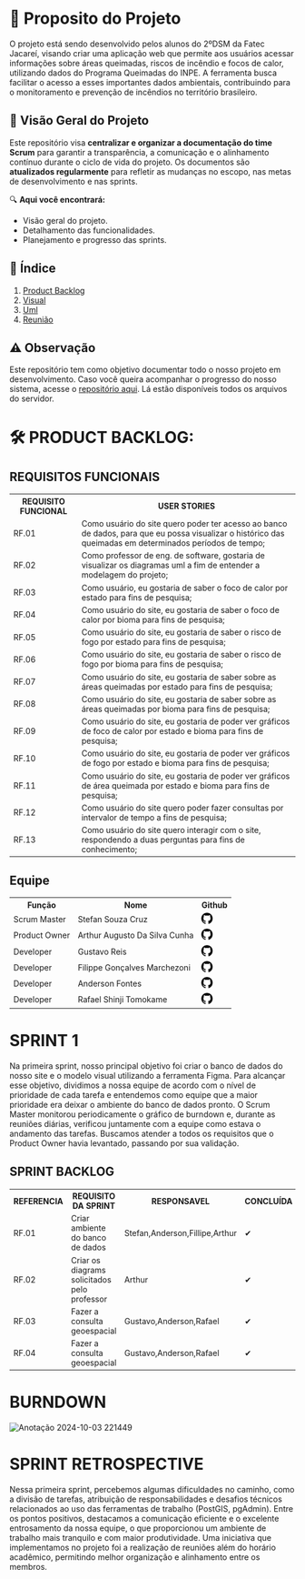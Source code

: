 # 🚀 Proposito do Projeto

O projeto está sendo desenvolvido pelos alunos do 2ºDSM da Fatec Jacareí, visando criar uma aplicação web que permite aos usuários acessar informações sobre áreas queimadas, riscos de incêndio e focos de calor, utilizando dados do Programa Queimadas do INPE. A ferramenta busca facilitar o acesso a esses importantes dados ambientais, contribuindo para o monitoramento e prevenção de incêndios no território brasileiro.

## 🌟 Visão Geral do Projeto
 
Este repositório visa **centralizar e organizar a documentação do time Scrum** para garantir a transparência, a comunicação e o alinhamento contínuo durante o ciclo de vida do projeto. Os documentos são **atualizados regularmente** para refletir as mudanças no escopo, nas metas de desenvolvimento e nas sprints.
 
 
🔍 **Aqui você encontrará:**
- Visão geral do projeto.
- Detalhamento das funcionalidades.
- Planejamento e progresso das sprints.
 
## 📂 Índice
 
1. [Product Backlog](Backlog/BackLog%20-%20V2.docx)
2. [Visual](Visual/)
3. [Uml](Uml/)
4. [Reunião](Reunião/)

## ⚠ Observação 

Este repositório tem como objetivo documentar todo o nosso projeto em desenvolvimento. Caso você queira acompanhar o progresso do nosso sistema, acesse o [repositório aqui](https://github.com/CodeGators/CodeGators---Front-Server). Lá estão disponíveis todos os arquivos do servidor.
 
 
 # 🛠 PRODUCT BACKLOG: 

<h2>REQUISITOS FUNCIONAIS</h2>
<table>
    <tr>
        <th>REQUISITO FUNCIONAL</th>
        <th>USER STORIES</th> 
    </tr>
    <tr>
        <td>RF.01</td>
        <td>Como usuário do site quero poder ter acesso ao banco de dados, para que eu possa visualizar o histórico das queimadas em determinados períodos de tempo;</td>
    </tr>
    <tr>
        <td>RF.02</td>
        <td>Como professor de eng. de software, gostaria de visualizar os diagramas uml a fim de entender a modelagem do projeto;</td>
    </tr>
    <tr>
        <td>RF.03</td>
        <td>Como usuário, eu gostaria de saber o foco de calor por estado para fins de pesquisa;</td>
    </tr>
    <tr>
        <td>RF.04</td>
        <td>Como usuário do site, eu gostaria de saber o foco de calor por bioma para fins de pesquisa;</td>
    </tr>
    <tr>
        <td>RF.05</td>
        <td>Como usuário do site, eu gostaria de saber o risco de fogo por estado para fins de pesquisa;</td>
    </tr>
    <tr>
        <td>RF.06</td>
        <td>Como usuário do site, eu gostaria de saber o risco de fogo por bioma para fins de pesquisa;</td>
    </tr>
    <tr>
        <td>RF.07</td>
        <td>Como usuário do site, eu gostaria de saber sobre as áreas queimadas por estado para fins de pesquisa;</td>
    </tr>
    <tr>
        <td>RF.08</td>
        <td> Como usuário do site, eu gostaria de saber sobre as áreas queimadas por bioma para fins de pesquisa;</td>
    </tr>
    <tr>
        <td>RF.09</td>
        <td>Como usuário do site, eu gostaria de poder ver gráficos de foco de calor por estado e bioma para fins de pesquisa;</td>
    </tr>
    <tr>
        <td>RF.10</td>
        <td>Como usuário do site, eu gostaria de poder ver gráficos de fogo por estado e bioma para fins de pesquisa;</td>
    </tr>
    <tr>
        <td>RF.11</td>
        <td>Como usuário do site, eu gostaria de poder ver gráficos de área queimada por estado e bioma para fins de pesquisa;</td>
    </tr>
    <tr>
        <td>RF.12</td>
        <td>Como usuário do site quero poder fazer consultas por intervalor de tempo a fins de pesquisa;</td>
    </tr>
    <tr>
        <td>RF.13</td>
        <td>Como usuário do site quero interagir com o site, respondendo a duas perguntas para fins de conhecimento; </td>
    </tr>
    </tr>
</table>


<h2>Equipe</h2>

<table>
    <tr>
        <th>Função</th>
        <th>Nome</th>
        <th>Github</th>
    </tr>
    <tr>
        <td>Scrum Master</td>
        <td>Stefan Souza Cruz</td>
        <td><a href=https://github.com/Stefan0212><img src="imagens/github-logo.png" style="height:20px; width:20px;"></a></td>
    </tr>
    <tr>
        <td>Product Owner</td>
        <td>Arthur Augusto Da Silva Cunha</td> 
        <td><a href=https://github.com/ArthurAugusto10><img src="imagens/github-logo.png" style="height:20px; width:20px;"></a></td>
    </tr>
    <tr>
        <td>Developer</td>
        <td>Gustavo Reis</td>
        <td><a href=https://github.com/GustavoReis-xml><img src="imagens/github-logo.png" style="height:20px; width:20px;"></a></td>
    </tr>
    <tr>
        <td>Developer</td>
        <td>Filippe Gonçalves Marchezoni</td>
        <td><a href=https://github.com/FilippeGM><img src="imagens/github-logo.png" style="height:20px; width:20px;"></a></td>
    </tr>
    <tr>
        <td>Developer</td>
        <td>Anderson Fontes</td>
        <td><a href=https://github.com/Anderson-Fontes><img src="imagens/github-logo.png" style="height:20px; width:20px;"></a></td>
    </tr>
    <tr>
        <td>Developer</td>
        <td>Rafael Shinji Tomokame</td>
        <td><a href=https://github.com/RafaelShinjiTomokame><img src="imagens/github-logo.png" style="height:20px; width:20px;"></a></td>
    </tr>
</table>

# SPRINT 1 

Na primeira sprint, nosso principal objetivo foi criar o banco de dados do nosso site e o modelo visual utilizando a ferramenta Figma. Para alcançar esse objetivo, dividimos a nossa equipe de acordo com o nível de prioridade de cada tarefa e entendemos como equipe que a maior prioridade era deixar o ambiente do banco de dados pronto. O Scrum Master monitorou periodicamente o gráfico de burndown e, durante as reuniões diárias, verificou juntamente com a equipe como estava o andamento das tarefas. Buscamos atender a todos os requisitos que o Product Owner havia levantado, passando por sua validação.


<h2>SPRINT BACKLOG</h2>
<table>
    <tr>
        <th>REFERENCIA</th>
        <th>REQUISITO DA SPRINT</th>
        <th>RESPONSAVEL</th>
        <th>CONCLUÍDA</th>
    </tr>
    <tr>
        <td>RF.01</td>
        <td>Criar ambiente do banco de dados</td>
        <td>Stefan,Anderson,Fillipe,Arthur</td>
        <td>✔</td>
    </tr>
    <tr>
        <td>RF.02</td>
        <td>Criar os diagrams solicitados pelo professor</td>
        <td>Arthur</td>
        <td>✔</td>
    </tr>
    <tr>
        <td>RF.03</td>
        <td>Fazer a consulta geoespacial</td>
        <td>Gustavo,Anderson,Rafael</td>
        <td>✔</td>
    </tr>
    <tr>
        <td>RF.04</td>
        <td>Fazer a consulta geoespacial</td>
        <td>Gustavo,Anderson,Rafael</td>
        <td>✔</td>
    </tr>
    </tr>
</table>


# BURNDOWN

![Anotação 2024-10-03 221449](https://github.com/user-attachments/assets/d46c0520-2059-42d3-b134-3fe9f58cb997)

# SPRINT RETROSPECTIVE

Nessa primeira sprint, percebemos algumas dificuldades no caminho, como a divisão de tarefas, atribuição de responsabilidades e desafios técnicos relacionados ao uso das ferramentas de trabalho (PostGIS, pgAdmin).
Entre os pontos positivos, destacamos a comunicação eficiente e o excelente entrosamento da nossa equipe, o que proporcionou um ambiente de trabalho mais tranquilo e com maior produtividade. Uma iniciativa que implementamos no projeto foi a realização de reuniões além do horário acadêmico, permitindo melhor organização e alinhamento entre os membros.
